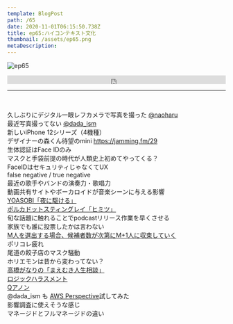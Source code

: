 ```yaml
---  
template: BlogPost  
path: /65
date: 2020-11-01T06:15:50.738Z  
title: ep65:ハイコンテキスト文化
thumbnail: /assets/ep65.png
metaDescription:  
---  
```

![ep65](/assets/ep65.png)  

<iframe width="100%" height="20" scrolling="no" frameborder="no" allow="autoplay" src="https://w.soundcloud.com/player/?url=https%3A//api.soundcloud.com/tracks/921239461&color=%23ff5500&inverse=false&auto_play=false&show_user=true"></iframe>

***
  
</br>


久しぶりにデジタル一眼レフカメラで写真を撮った [@naoharu](https://twitter.com/naoharu)  
最近写真撮ってない [@dada_ism](https://twitter.com/dada_ism)   
新しいiPhone 12シリーズ（4機種）  
デザイナーの森くん待望のmini  https://jamming.fm/29  
生体認証はFace IDのみ  
マスクと手袋前提の時代が人類史上初めてやってくる？  
FaceIDはセキュリティじゃなくてUX  
false negative / true negative  
最近の歌手やバンドの演奏力・歌唱力  
動画共有サイトやボーカロイドが音楽シーンに与える影響  
[YOASOBI「夜に駆ける」](https://www.youtube.com/watch?v=x8VYWazR5mE)  
[ポルカドットスティングレイ「ヒミツ」](https://www.youtube.com/watch?v=nDEdQ8VHLo4)  
旬な話題に触れることでpodcastリリース作業を早くさせる  
家族でも誰に投票したかは言わない  
[M人を選出する場合、候補者数が次第にM+1人に収束していく](https://ja.wikipedia.org/wiki/%E3%83%87%E3%83%A5%E3%83%B4%E3%82%A7%E3%83%AB%E3%82%B8%E3%82%A7%E3%81%AE%E6%B3%95%E5%89%87)  
ポリコレ疲れ  
尾道の餃子店のマスク騒動  
ホリエモンは昔から変わってない？  
[高橋がなりの「まえむき人生相談」](https://www.youtube.com/channel/UCfHXFGSfNcicGJ46Jra3EPg)  
[ロジックハラスメント](https://qr.ae/pNbPFn)  
[Qアノン](https://ja.wikipedia.org/wiki/Q%E3%82%A2%E3%83%8E%E3%83%B3)  
@dada_ism も [AWS Perspective](https://aws.amazon.com/jp/solutions/implementations/aws-perspective/)試してみた  
影響調査に使えそうな感じ  
マネージドとフルマネージドの違い  
